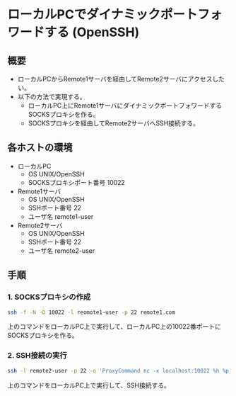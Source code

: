 ﻿# ローカルPCでダイナミックポートフォワードする (OpenSSH)

## 概要

- ローカルPCからRemote1サーバを経由してRemote2サーバにアクセスしたい。
- 以下の方法で実現する。
  - ローカルPC上にRemote1サーバにダイナミックポートフォワードするSOCKSプロキシを作る。
  - SOCKSプロキシを経由してRemote2サーバへSSH接続する。

## 各ホストの環境

- ローカルPC
  - OS UNIX/OpenSSH
  - SOCKSプロキシポート番号 10022
- Remote1サーバ
  - OS UNIX/OpenSSH
  - SSHポート番号 22
  - ユーザ名 remote1-user
- Remote2サーバ
  - OS UNIX/OpenSSH
  - SSHポート番号 22
  - ユーザ名 remote2-user

## 手順
### 1. SOCKSプロキシの作成

```bash
ssh -f -N -D 10022 -l reomote1-user -p 22 remote1.com
```

上のコマンドをローカルPC上で実行して、ローカルPC上の10022番ポートにSOCKSプロキシを作る。

### 2. SSH接続の実行

```bash
ssh -l remote2-user -p 22 -o 'ProxyCommand nc -x localhost:10022 %h %p' remote2.com
```

上のコマンドをローカルPC上で実行して、SSH接続する。
